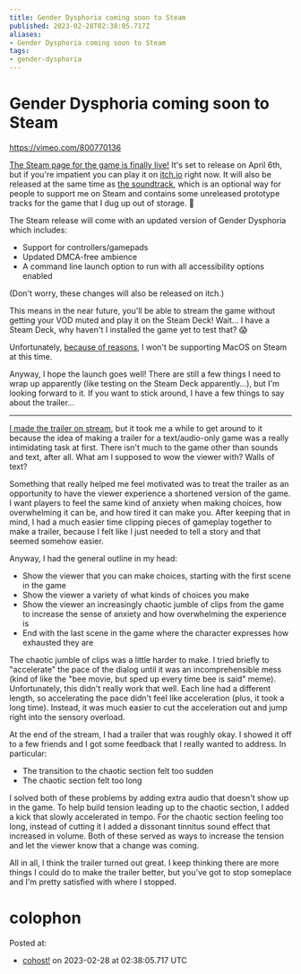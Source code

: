 ```yaml
---
title: Gender Dysphoria coming soon to Steam
published: 2023-02-28T02:38:05.717Z
aliases:
- Gender Dysphoria coming soon to Steam
tags:
- gender-dysphoria
---
```


# Gender Dysphoria coming soon to Steam

https://vimeo.com/800770136

[The Steam page for the game is finally live!](https://store.steampowered.com/app/2310400/Gender_Dysphoria) It's set to release on April 6th, but if you're impatient you can play it on [itch.io](https://exodrifter.itch.io/gender-dysphoria) right now. It will also be released at the same time as [the soundtrack](https://store.steampowered.com/app/2310560/Gender_Dysphoria_OST), which is an optional way for people to support me on Steam and contains some unreleased prototype tracks for the game that I dug up out of storage. 👻

The Steam release will come with an updated version of Gender Dysphoria which includes:
* Support for controllers/gamepads
* Updated DMCA-free ambience
* A command line launch option to run with all accessibility options enabled

(Don't worry, these changes will also be released on itch.)

This means in the near future, you'll be able to stream the game without getting your VOD muted and play it on the Steam Deck! Wait... I have a Steam Deck, why haven't I installed the game yet to test that? 😱

Unfortunately, [because of reasons](https://cohost.org/exodrifter/post/1047710-when-you-can-t-updat), I won't be supporting MacOS on Steam at this time.

Anyway, I hope the launch goes well! There are still a few things I need to wrap up apparently (like testing on the Steam Deck apparently...), but I'm looking forward to it. If you want to stick around, I have a few things to say about the trailer...

---

[I made the trailer on stream](https://vods.exodrifter.space/2023/02/21/0036), but it took me a while to get around to it because the idea of making a trailer for a text/audio-only game was a really intimidating task at first. There isn't much to the game other than sounds and text, after all. What am I supposed to wow the viewer with? Walls of text?

Something that really helped me feel motivated was to treat the trailer as an opportunity to have the viewer experience a shortened version of the game. I want players to feel the same kind of anxiety when making choices, how overwhelming it can be, and how tired it can make you. After keeping that in mind, I had a much easier time clipping pieces of gameplay together to make a trailer, because I felt like I just needed to tell a story and that seemed somehow easier.

Anyway, I had the general outline in my head:
* Show the viewer that you can make choices, starting with the first scene in the game
* Show the viewer a variety of what kinds of choices you make
* Show the viewer an increasingly chaotic jumble of clips from the game to increase the sense of anxiety and how overwhelming the experience is
* End with the last scene in the game where the character expresses how exhausted they are

The chaotic jumble of clips was a little harder to make. I tried briefly to "accelerate" the pace of the dialog until it was an incomprehensible mess (kind of like the "bee movie, but sped up every time bee is said" meme). Unfortunately, this didn't really work that well. Each line had a different length, so accelerating the pace didn't feel like acceleration (plus, it took a long time). Instead, it was much easier to cut the acceleration out and jump right into the sensory overload.

At the end of the stream, I had a trailer that was roughly okay. I showed it off to a few friends and I got some feedback that I really wanted to address. In particular:
* The transition to the chaotic section felt too sudden
* The chaotic section felt too long

I solved both of these problems by adding extra audio that doesn't show up in the game. To help build tension leading up to the chaotic section, I added a kick that slowly accelerated in tempo. For the chaotic section feeling too long, instead of cutting it I added a dissonant tinnitus sound effect that increased in volume. Both of these served as ways to increase the tension and let the viewer know that a change was coming.

All in all, I think the trailer turned out great. I keep thinking there are more things I could do to make the trailer better, but you've got to stop someplace and I'm pretty satisfied with where I stopped.

# colophon

Posted at:
- [cohost!](https://cohost.org/exodrifter/post/1103546-gender-dysphoria-com) on 2023-02-28 at 02:38:05.717 UTC
